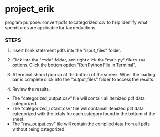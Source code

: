 # project_erik
program purpose: convert pdfs to categorized csv to help identify what spenditures are applicable for tax deductions.

### STEPS
1. Insert bank statement pdfs into the "input_files" folder.

2. Click into the "code" folder, and right click the "main.py" file to see options. Click the bottom option "Run Python File in Terminal".

3. A terminal should pop up at the bottom of the screen. When the loading bar is complete click into the "output_files" folder to access the results.

4. Review the results. 
 - The "categorized_output.csv" file will contain all itemized pdf data categorized. 
 - The "categorized_Totalst.csv" file will containall itemized pdf data categorized with the totals for each category found in the bottom of the sheet. 
 - The "raw_output.csv" file will contain the compiled data from all pdfs without being categorized.  